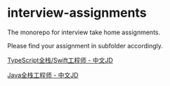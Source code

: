 # interview-assignments
The monorepo for interview take home assignments.

Please find your assignment in subfolder accordingly.

[TypeScript全栈/Swift工程师 - 中文JD](./developer-jd.md)

[Java全栈工程师 - 中文JD](./java-jd.md)
